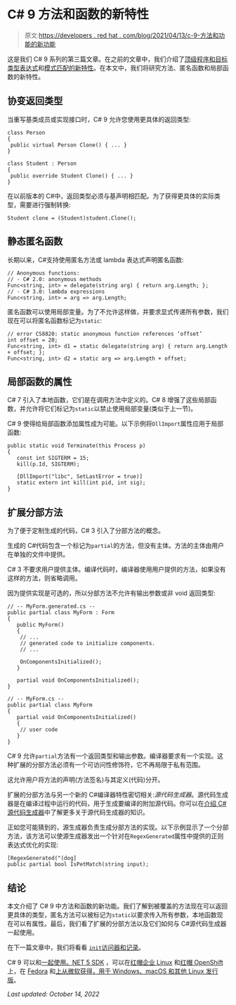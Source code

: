 # C# 9 方法和函数的新特性

> 原文:[https://developers . red hat . com/blog/2021/04/13/c-9-方法和功能的新功能](https://developers.redhat.com/blog/2021/04/13/c-9-new-features-for-methods-and-functions)

这是我们 C# 9 系列的第三篇文章。在之前的文章中，我们介绍了[顶级程序和目标类型表达式](/blog/2021/03/30/c-9-top-level-programs-and-target-typed-expressions/)和[模式匹配的新特性](/blog/2021/04/06/c-9-pattern-matching/)。在本文中，我们将研究方法、匿名函数和局部函数的新特性。

## 协变返回类型

当重写基类成员或实现接口时，C# 9 允许您使用更具体的返回类型:

```
class Person
{
 public virtual Person Clone() { ... }
}

class Student : Person
{
 public override Student Clone() { ... }
}

```

在以前版本的 C#中，返回类型必须与基声明相匹配。为了获得更具体的实际类型，需要进行强制转换:

```
Student clone = (Student)student.Clone();

```

## 静态匿名函数

长期以来，C#支持使用匿名方法或 lambda 表达式声明匿名函数:

```
// Anonymous functions:
// - C# 2.0: anonymous methods
Func<string, int> = delegate(string arg) { return arg.Length; };
// - C# 3.0: lambda expressions
Func<string, int> = arg => arg.Length;

```

匿名函数可以使用局部变量。为了不允许这样做，并要求显式传递所有参数，我们现在可以将匿名函数标记为`static`:

```
// error CS8820: static anonymous function references ‘offset’
int offset = 20;
Func<string, int> d1 = static delegate(string arg) { return arg.Length + offset; };
Func<string, int> d2 = static arg => arg.Length + offset;

```

## 局部函数的属性

C# 7 引入了本地函数，它们是在调用方法中定义的。C# 8 增强了这些局部函数，并允许将它们标记为`static`以禁止使用局部变量(类似于上一节)。

C# 9 使得给局部函数添加属性成为可能。以下示例将`DllImport`属性应用于局部函数:

```
public static void Terminate(this Process p)
{
   const int SIGTERM = 15;
   kill(p.Id, SIGTERM);

   [DllImport("libc", SetLastError = true)]
   static extern int kill(int pid, int sig);
}

```

## 扩展分部方法

为了便于定制生成的代码，C# 3 引入了分部方法的概念。

生成的 C#代码包含一个标记为`partial`的方法，但没有主体。方法的主体由用户在单独的文件中提供。

C# 3 不要求用户提供主体。编译代码时，编译器使用用户提供的方法，如果没有这样的方法，则省略调用。

因为提供实现是可选的，所以分部方法不允许有输出参数或非 void 返回类型:

```
// -- MyForm.generated.cs --
public partial class MyForm : Form
{
   public MyForm()
   {
   	// ...
   	// generated code to initialize components.
   	// ...

   	OnComponentsInitialized();
   }

   partial void OnComponentsInitialized();
}

// -- MyForm.cs --
public partial class MyForm
{
   partial void OnComponentsInitialized()
   {
   	// user code
   }
}

```

C# 9 允许`partial`方法有一个返回类型和输出参数。编译器要求有一个实现。这种扩展的分部方法必须有一个可访问性修饰符，它不再局限于私有范围。

这允许用户将方法的声明(方法签名)与其定义(代码)分开。

扩展的分部方法与另一个新的 C#编译器特性密切相关:*源代码生成器*。源代码生成器是在编译过程中运行的代码，用于生成要编译的附加源代码。你可以在[介绍 C#源代码生成器](https://devblogs.microsoft.com/dotnet/introducing-c-source-generators/)中了解更多关于源代码生成器的知识。

正如您可能猜到的，源生成器负责生成分部方法的实现。以下示例显示了一个分部方法，该方法可以使源生成器发出一个针对在`RegexGenerated`属性中提供的正则表达式优化的实现:

```
[RegexGenerated("(dog]
public partial bool IsPetMatch(string input);

```

## 结论

本文介绍了 C# 9 中方法和函数的新功能。我们了解到被覆盖的方法现在可以返回更具体的类型，匿名方法可以被标记为`static`以要求传入所有参数，本地函数现在可以有属性。最后，我们看了扩展的分部方法以及它们如何与 C#源代码生成器一起使用。

在下一篇文章中，我们将看看 [`init`访问器和记录](/blog/2021/04/20/c-9-init-accessors-and-records/)。

C# 9 可以和[一起使用。NET 5 SDK](/blog/2020/12/22/net-5-0-now-available-for-red-hat-enterprise-linux-and-red-hat-openshift/) ，可以在[红帽企业 Linux](/products/rhel/overview) 和[红帽 OpenShift](/products/openshift/overview) 上，在 [Fedora](http://fedoraloves.net/) 和[上从微软获得，用于 Windows、macOS 和其他 Linux 发行版](https://dotnet.microsoft.com/download)。

*Last updated: October 14, 2022*